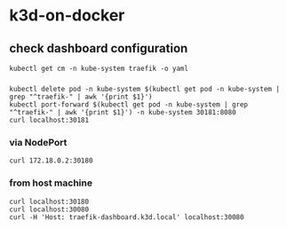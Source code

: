 # k3d-on-docker

## check dashboard configuration 
```
kubectl get cm -n kube-system traefik -o yaml
```
###
```
kubectl delete pod -n kube-system $(kubectl get pod -n kube-system | grep "^traefik-" | awk '{print $1}')
kubectl port-forward $(kubectl get pod -n kube-system | grep "^traefik-" | awk '{print $1}') -n kube-system 30181:8080
curl localhost:30181
```
### via NodePort
```
curl 172.18.0.2:30180
```

### from host machine
```
curl localhost:30180
curl localhost:30080
curl -H 'Host: traefik-dashboard.k3d.local' localhost:30080
```

